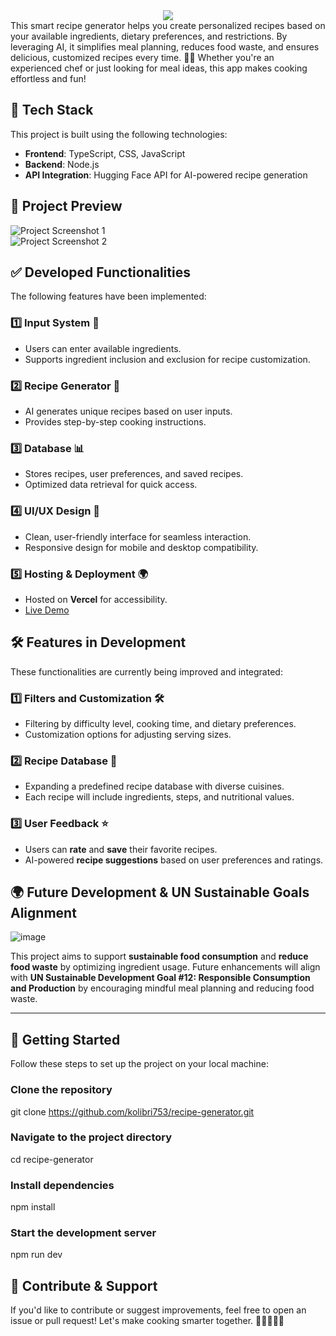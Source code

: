 <center>
<img src="https://readme-typing-svg.herokuapp.com?color=FFA500&size=40&width=900&height=80&lines=Welcome+to+Nuska+🍽️" /> </center>
This smart recipe generator helps you create personalized recipes based on your available ingredients, dietary preferences, and restrictions. By leveraging AI, it simplifies meal planning, reduces food waste, and ensures delicious, customized recipes every time. 🚀🥗
Whether you're an experienced chef or just looking for meal ideas, this app makes cooking effortless and fun!

## 🚀 Tech Stack  
This project is built using the following technologies:  
- **Frontend**: TypeScript, CSS, JavaScript  
- **Backend**: Node.js  
- **API Integration**: Hugging Face API for AI-powered recipe generation

## 📸 Project Preview  
![Project Screenshot 1](path/to/image1.png)  
![Project Screenshot 2](path/to/image2.png)  

## ✅ Developed Functionalities  
The following features have been implemented:  

### 1️⃣ Input System 📝  
- Users can enter available ingredients.  
- Supports ingredient inclusion and exclusion for recipe customization.  

### 2️⃣ Recipe Generator 🤖  
- AI generates unique recipes based on user inputs.  
- Provides step-by-step cooking instructions.  

### 3️⃣ Database 📊  
- Stores recipes, user preferences, and saved recipes.  
- Optimized data retrieval for quick access.  

### 4️⃣ UI/UX Design 🎨  
- Clean, user-friendly interface for seamless interaction.  
- Responsive design for mobile and desktop compatibility.  

### 5️⃣ Hosting & Deployment 🌍  
- Hosted on **Vercel** for accessibility.  
- [Live Demo](https://recipe-generator.vercel.app)  

## 🛠️ Features in Development  
These functionalities are currently being improved and integrated:  

### 1️⃣ Filters and Customization 🛠️  
- Filtering by difficulty level, cooking time, and dietary preferences.  
- Customization options for adjusting serving sizes.  

### 2️⃣ Recipe Database 📖  
- Expanding a predefined recipe database with diverse cuisines.  
- Each recipe will include ingredients, steps, and nutritional values.  

### 3️⃣ User Feedback ⭐  
- Users can **rate** and **save** their favorite recipes.  
- AI-powered **recipe suggestions** based on user preferences and ratings.  

## 🌍 Future Development & UN Sustainable Goals Alignment  
![image](https://github.com/user-attachments/assets/ba7102c3-270e-4588-84a8-cd8ff39d2567)

This project aims to support **sustainable food consumption** and **reduce food waste** by optimizing ingredient usage. Future enhancements will align with **UN Sustainable Development Goal #12: Responsible Consumption and Production** by encouraging mindful meal planning and reducing food waste.  

---

## 📌 Getting Started  
Follow these steps to set up the project on your local machine:  


### Clone the repository
git clone https://github.com/kolibri753/recipe-generator.git

### Navigate to the project directory
cd recipe-generator

### Install dependencies
npm install

### Start the development server
npm run dev


##  📌 Contribute & Support  
If you'd like to contribute or suggest improvements, feel free to open an issue or pull request! Let's make cooking smarter together. 🚀👨‍🍳👩‍🍳  
